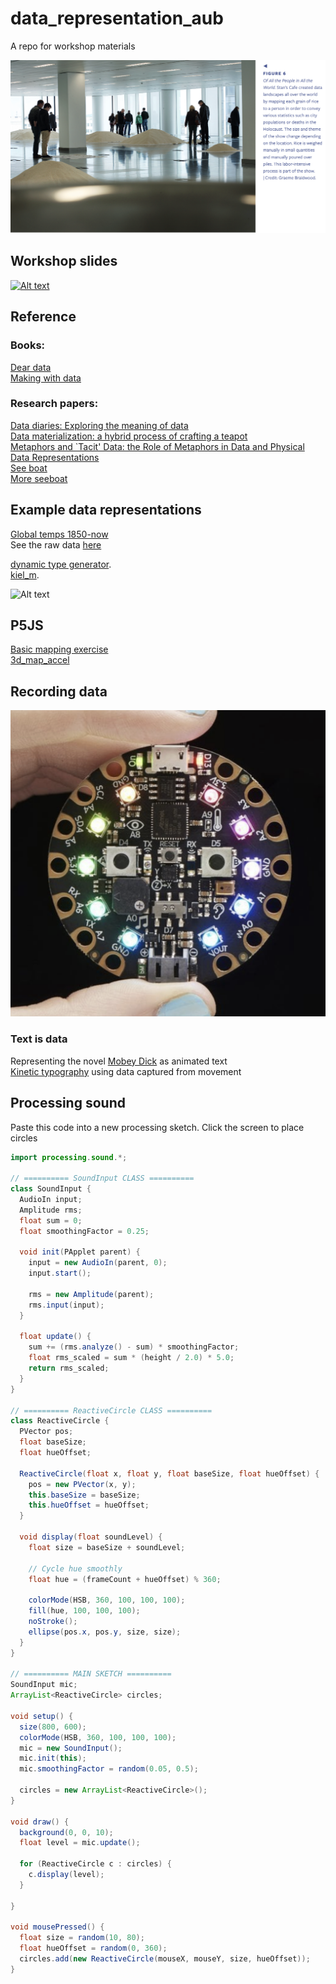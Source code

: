 # data_representation_aub
A repo for workshop materials

![Alt text](stans_cafe.png "a title")


## Workshop slides
[![Alt text](slides.png)](https://docs.google.com/presentation/d/1AsWKkT2JVwwzPElJJ3eTW-O-f2DVIrblgDDbc8oOqC0/edit?usp=sharing
)


## Reference
### Books:   
[Dear data](https://libsearch.aub.ac.uk/cgi-bin/koha/opac-detail.pl?biblionumber=28723&query_desc=kw%2Cwrdl%3A%20dear%20data)     
[Making with data](https://libsearch.aub.ac.uk/cgi-bin/koha/opac-detail.pl?biblionumber=78847&query_desc=kw%2Cwrdl%3A%20making%20with%20data) 

### Research papers:    
[Data diaries: Exploring the meaning of data](https://dl.acm.org/doi/10.1145/3490149.3501319)     
[Data materialization: a hybrid process of crafting a teapot](https://dl.acm.org/doi/10.1145/3202918.3203087)                    
[Metaphors and `Tacit' Data: the Role of Metaphors in Data and Physical Data Representations](https://dl.acm.org/doi/10.1145/3623509.3633355)        
[See boat](https://www.untoldpossibilities.org/artboatandseeboat)     
[More seeboat](http://lauraperovich.com/projects/waterQuality.html)      

## Example data representations

[Global temps 1850-now](https://editor.p5js.org/cuvner/full/_V6MpEAHB)    
See the raw data [here](https://raw.githubusercontent.com/datasets/global-temp/main/data/monthly.csv)

[dynamic type generator](https://spacetypegenerator.com/).      
[kiel_m](https://www.kielm.com/).         


![Alt text](seeboat.png "a title")



## P5JS
[Basic mapping exercise](https://editor.p5js.org/cuvner/sketches/PyhZJIYGJ)    
[3d_map_accel](https://editor.p5js.org/cuvner/sketches/aqRVIX0RY)       

## Recording data
![Alt text](cp.png "a title")





### Text is data      
Representing the novel [Mobey Dick](https://editor.p5js.org/cuvner/full/_K0ISiq-4) as animated text      
[Kinetic typography](https://editor.p5js.org/cuvner/sketches/J4SpAboEH) using data captured from movement


## Processing sound
Paste this code into a new processing sketch. Click the screen to place circles


```java
import processing.sound.*;

// ========== SoundInput CLASS ==========
class SoundInput {
  AudioIn input;
  Amplitude rms;
  float sum = 0;
  float smoothingFactor = 0.25;

  void init(PApplet parent) {
    input = new AudioIn(parent, 0);
    input.start();

    rms = new Amplitude(parent);
    rms.input(input);
  }

  float update() {
    sum += (rms.analyze() - sum) * smoothingFactor;
    float rms_scaled = sum * (height / 2.0) * 5.0;
    return rms_scaled;
  }
}

// ========== ReactiveCircle CLASS ==========
class ReactiveCircle {
  PVector pos;
  float baseSize;
  float hueOffset;

  ReactiveCircle(float x, float y, float baseSize, float hueOffset) {
    pos = new PVector(x, y);
    this.baseSize = baseSize;
    this.hueOffset = hueOffset;
  }

  void display(float soundLevel) {
    float size = baseSize + soundLevel;

    // Cycle hue smoothly
    float hue = (frameCount + hueOffset) % 360;

    colorMode(HSB, 360, 100, 100, 100);
    fill(hue, 100, 100, 100);
    noStroke();
    ellipse(pos.x, pos.y, size, size);
  }
}

// ========== MAIN SKETCH ==========
SoundInput mic;
ArrayList<ReactiveCircle> circles;

void setup() {
  size(800, 600);
  colorMode(HSB, 360, 100, 100, 100);
  mic = new SoundInput();
  mic.init(this);
  mic.smoothingFactor = random(0.05, 0.5);

  circles = new ArrayList<ReactiveCircle>();
}

void draw() {
  background(0, 0, 10);
  float level = mic.update();

  for (ReactiveCircle c : circles) {
    c.display(level);
  }

}

void mousePressed() {
  float size = random(10, 80);
  float hueOffset = random(0, 360);
  circles.add(new ReactiveCircle(mouseX, mouseY, size, hueOffset));
}


```














